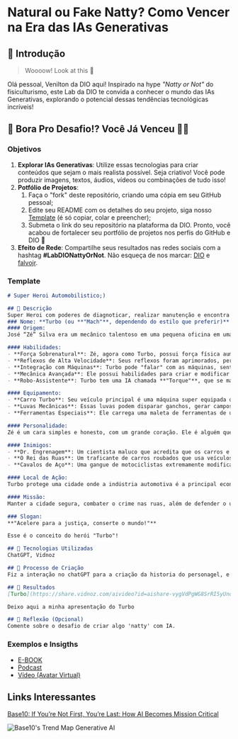 # Natural ou Fake Natty? Como Vencer na Era das IAs Generativas

## 🚀 Introdução

> Woooow! Look at this 👀

Olá pessoal, Venilton da DIO aqui! Inspirado na hype _"Natty or Not"_ do fisiculturismo, este Lab da DIO te convida a conhecer o mundo das IAs Generativas, explorando o potencial dessas tendências tecnológicas incríveis!

## 🎯 Bora Pro Desafio!? Você Já Venceu 💪🤓

### Objetivos

1. **Explorar IAs Generativas**: Utilize essas tecnologias para criar conteúdos que sejam o mais realista possível. Seja criativo! Você pode produzir imagens, textos, áudios, vídeos ou combinações de tudo isso!
1. **Potfólio de Projetos**:
    1. Faça o "fork" deste repositório, criando uma cópia em seu GitHub pessoal;
    2. Edite seu README com os detalhes do seu projeto, siga nosso [Template](#template) (é só copiar, colar e preencher);
    3. Submeta o link do seu repositório na plataforma da DIO. Pronto, você acabou de fortalecer seu portfólio de projetos nos perfis do GitHub e DIO 🚀
1. **Efeito de Rede**: Compartilhe seus resultados nas redes sociais com a hashtag **#LabDIONattyOrNot**. Não esqueça de nos marcar: [DIO](https://www.linkedin.com/school/dio-makethechange) e [falvojr](https://www.linkedin.com/in/falvojr).

### Template

```markdown
# Super Heroi Automobilistico;)

## 📒 Descrição
Super Heroi com poderes de diagnoticar, realizar manutenção e encontra as melhores peças e preços no mecardo, para todas e quais quer marcadas de carros, garantia qualidade e preço acessivel a todos os bolso tanto em peças, quando em manutenção automotiva.
### Nome: **Turbo (ou **"Mach"**, dependendo do estilo que preferir)**
#### Origem:
José “Zé” Silva era um mecânico talentoso em uma pequena oficina em uma cidade industrial. Sua paixão por carros e motos começou desde criança, quando ele ajudava seu avô a restaurar antigos veículos. Um dia, enquanto trabalhava em um carro misterioso que havia sido deixado em sua oficina, Zé foi atingido por uma estranha explosão de energia enquanto tentava consertar um motor experimental de alta tecnologia. Ao invés de se ferir, Zé foi imbuído com poderes extraordinários, transformando-o em **Turbo**, o herói que luta para manter as ruas seguras enquanto também cuida de seu amor por máquinas.

#### Habilidades:
- **Força Sobrenatural**: Zé, agora como Turbo, possui força física aumentada, capaz de levantar e manobrar veículos pesados com facilidade.
- **Reflexos de Alta Velocidade**: Seus reflexos foram aprimorados, permitindo-lhe se mover a uma velocidade impressionante, quase como um carro de corrida, tanto em combate quanto para evitar acidentes.
- **Integração com Máquinas**: Turbo pode "falar" com as máquinas, sentindo seus componentes e funcionando quase como um software de diagnóstico, podendo diagnosticar falhas e até mesmo consertar carros, motos e outros veículos em segundos, até em meio a batalhas.
- **Mecânica Avançada**: Ele possui habilidades para criar e modificar veículos em tempo real, adaptando carros ou motos para diferentes missões. Sua capacidade de modificar um carro é quase mágica – ele pode melhorar a performance, blindá-los, ou até transformá-los em veículos de combate.
- **Robo-Assistente**: Turbo tem uma IA chamada **"Torque"**, que se manifesta como uma ferramenta holográfica ou como um pequeno robô mecânico que o ajuda com tarefas de diagnóstico, estratégia de combate, ou construção de novos veículos e gadgets.

#### Equipamento:
- **Carro Turbo**: Seu veículo principal é uma máquina super equipada que combina alta velocidade, blindagem, armas e capacidade de transformação. Pode se adaptar rapidamente para diversas situações, como fuga, combate ou perseguições.
- **Luvas Mecânicas**: Essas luvas podem disparar ganchos, gerar campos de força ou até amplificar a força de seus socos, funcionando como um grande multiherramienta.
- **Ferramentas Especiais**: Ele carrega uma maleta de ferramentas de última geração que, além de convencionais, contêm gadgets especiais para combate ou reparo rápido de veículos.

#### Personalidade:
Zé é um cara simples e honesto, com um grande coração. Ele é alguém que ama o trabalho manual e sente prazer em consertar coisas quebradas, seja um motor ou a vida de alguém. Porém, quando assume a identidade de Turbo, ele se torna mais ousado e destemido, mas sempre com um senso de justiça muito forte. Ele não gosta de ver carros sendo usados de forma irresponsável e faz questão de corrigir injustiças sempre que encontra algo errado.

#### Inimigos:
- **Dr. Engrenagem**: Um cientista maluco que acredita que os carros e máquinas devem dominar o mundo, e que os seres humanos são inferiores aos autômatos. Ele constantemente cria robôs gigantes e veículos de combate para tentar derrotar Turbo.
- **O Rei das Ruas**: Um traficante de carros roubados que usa veículos modificados para seus negócios criminosos. Sua missão é criar um império de veículos ilegais, e ele vê Turbo como um obstáculo.
- **Cavalos de Aço**: Uma gangue de motociclistas extremamente modificados que causam caos nas cidades, tentando dominar as ruas através de terror e destruição.

#### Local de Ação:
Turbo protege uma cidade onde a indústria automotiva é a principal economia, com muitas fábricas de carros, oficinas e pistas de corrida. Ele é tanto um herói urbano quanto um protetor dos cidadãos, sendo um defensor da tecnologia e do uso consciente dos veículos.

#### Missão:
Manter a cidade segura, combater o crime nas ruas, além de defender o uso ético da tecnologia automotiva. Como mecânico, ele também tenta resolver os problemas das pessoas em sua comunidade, oferecendo manutenção e consertos para aqueles que não podem pagar por serviços caros, tudo enquanto enfrenta ameaças cada vez mais tecnológicas.

### Slogan:
**"Acelere para a justiça, conserte o mundo!"**

Esse é o conceito do herói "Turbo"!

## 🤖 Tecnologias Utilizadas
ChatGPT, Vidnoz

## 🧐 Processo de Criação
Fiz a interação no chatGPT para a criação da historia do personagel, e assim fui para o Vidnoz aonde realizei a escolha do Avatar como eu queria que fosse o personagem, para a realização do video, assim fui fazendo as modificações no texto para parecer mais real, e na duração aonde desse para entender, e passar a ideia do projeto.

## 🚀 Resultados
[Turbo](https://share.vidnoz.com/aivideo?id=aishare-vygVdPgWG8SrRI5yUnqyWNdv173258345411865478).

Deixo aqui a minha apresentação do Turbo

## 💭 Reflexão (Opcional)
Comente sobre o desafio de criar algo 'natty' com IA.
```

### Exemplos e Insigths

- [E-BOOK](/exemplos/E-BOOK.md)
- [Podcast](/exemplos/PODCAST.md)
- [Vídeo (Avatar Virtual)](/exemplos/VIDEO.md)

## Links Interessantes

[Base10: If You’re Not First, You’re Last: How AI Becomes Mission Critical](https://base10.vc/post/generative-ai-mission-critical/)

![Base10's Trend Map Generative AI](https://github.com/digitalinnovationone/lab-natty-or-not/assets/730492/f4df26e8-f8f7-4419-8252-c69d73ea930c)
